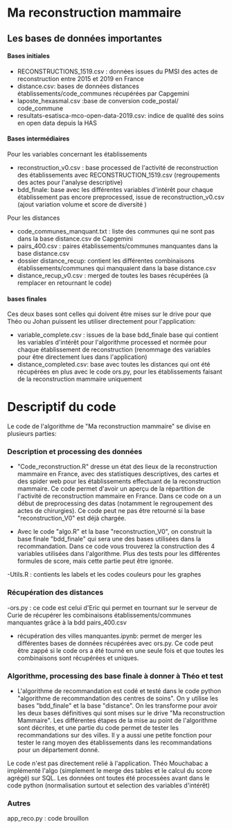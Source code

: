 # Ma reconstruction mammaire

## Les bases de données importantes
#### Bases initiales
- RECONSTRUCTIONS_1519.csv : données issues du PMSI des actes de reconstruction entre 2015 et 2019 en France
- distance.csv: bases de données distances établissements/code_communes récupérées par Capgemini
- laposte_hexasmal.csv :base de conversion code_postal/ code_commune
- resultats-esatisca-mco-open-data-2019.csv: indice de qualité des soins en open data depuis la HAS

#### Bases intermédiaires
Pour les variables concernant les établissements
- reconstruction_v0.csv : base processed de l'activité de reconstruction des établissements avec RECONSTRUCTION_1519.csv (regroupements des actes pour l'analyse descriptive)
- bdd_finale: base avec les différentes variables d'intérêt pour chaque établissement pas encore preprocessed, issue de reconstruction_v0.csv (ajout variation volume et score de diversité )

Pour les distances
- code_communes_manquant.txt : liste des communes qui ne sont pas dans la base distance.csv de Capgemini
- pairs_400.csv : paires établissements/communes manquantes dans la base distance.csv
- dossier distance_recup: contient les différentes combinaisons établissements/communes qui manquaient dans la base distance.csv
- distance_recup_v0.csv : merged de toutes les bases récupérées (à remplacer en retournant le code)

#### bases finales 
Ces deux bases sont celles qui doivent être mises sur le drive pour que Théo ou Johan puissent les utiliser directement pour l'application:
-  variable_complete.csv : issues de la base bdd_finale base qui contient  les variables d'intérêt pour l'algorithme processed et normée pour chaque établissement de reconstruction (renommage des variables pour être directement lues dans l'application)
- distance_completed.csv: base avec toutes les distances qui ont été récupérées en plus avec le code ors.py, pour les établissements faisant de la reconstruction mammaire uniquement


# Descriptif du code
Le code de l'algorithme de "Ma reconstruction mammaire" se divise en plusieurs parties:

### Description et processing des données
- "Code_reconstruction.R" dresse un état des lieux de la reconstruction mammaire en France, avec des statistiques descriptives, des cartes et des spider web pour les établissements effectuant de la reconstruction mammaire. Ce code permet d'avoir un aperçu de la répartition de l'activité de reconstruction mammaire en France. Dans ce code on a un début de preprocessing des datas (notamment le regroupement des actes de chirurgies). Ce code peut ne pas être retourné si la base "reconstruction_V0" est déjà chargée.

- Avec le code "algo.R" et la base "reconstruction_V0", on construit la base finale "bdd_finale"  qui sera une des bases utilisées dans la recommandation. Dans ce code vous trouverez la construction des 4 variables utilisées dans l'algorithme. Plus des tests pour les différentes formules de score, mais cette partie peut être ignorée.

-Utils.R : contients les labels et les codes couleurs pour les graphes

### Récupération des distances

-ors.py : ce code est celui d'Eric qui permet en tournant sur le serveur de Curie de récupérer les combinaisons établissements/communes manquantes grâce à la bdd pairs_400.csv
- récupération des villes manquantes.ipynb: permet de merger les différentes bases de données récupérées avec ors.py. Ce code peut être zappé si le code ors a été tourné en une seule fois et que toutes les combinaisons sont récupérées et uniques.

### Algorithme, processing des base finale à donner à Théo et test
- L'algorithme de recommandation est codé et testé dans le code python "algorithme de recommandation des centres de soins". On y utilise les bases "bdd_finale" et la base "distance". On les transforme pour avoir les deux bases définitives qui sont mises sur le drive "Ma reconstruction Mammaire". Les différentes étapes de la mise au point de l'algorithme sont décrites, et une partie du code permet de tester les recommandations sur des villes. Il y a aussi une petite fonction pour tester le rang moyen des établissements dans les recommandations pour un département donné. 

Le code n'est pas directement relié à l'application. Théo Mouchabac a implémenté l'algo (simplement le merge des tables et le calcul du score agrégé) sur SQL. Les données ont toutes été processées avant dans le code python (normalisation surtout et selection des variables d'intérêt)

### Autres
app_reco.py : code brouillon
